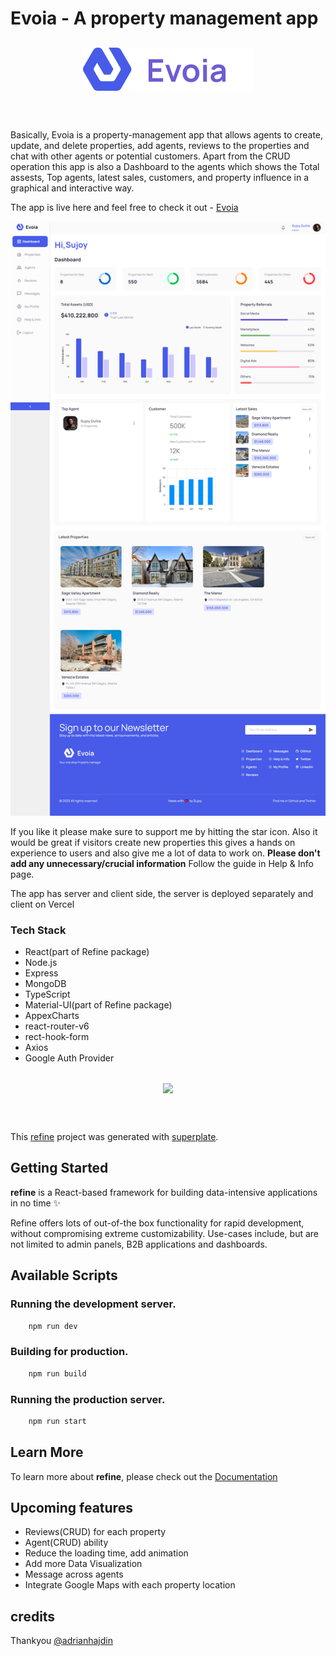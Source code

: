 # Evoia - A property management app


<div align="center" style="margin: 30px;">
    <a href="https://refine-mern-dashboard-client.vercel.app/">
    <img src="./evoiaDark.svg" alt="Evoia brand icon" align="center" />
    </a>
</div>
<br/>

Basically, Evoia is a property-management app that allows agents to create, update, and delete properties, add agents, reviews to the properties and chat with other agents or potential customers. Apart from the CRUD operation this app is also a Dashboard to the agents which shows the Total assests, Top agents, latest sales, customers, and property influence in a graphical and interactive way.

The app is live here and feel free to check it out - 
[Evoia](https://refine-mern-dashboard-client.vercel.app/)

<img src="./Evoia - Your one stop Property manager (2).png" alt="the screenshot of the app large screen"/>

If you like it please make sure to support me by hitting the star icon. Also it would be great if visitors create new properties this gives a hands on experience to users and also give me a lot of data to work on. **Please don't add any unnecessary/crucial information** Follow the guide in Help & Info page. 

The app has server and client side, the server is deployed separately and client on Vercel

### Tech Stack
- React(part of Refine package)
- Node.js
- Express
- MongoDB
- TypeScript
- Material-UI(part of Refine package)
- AppexCharts
- react-router-v6
- rect-hook-form
- Axios
- Google Auth Provider


<div align="center" style="margin: 30px;">
    <a href="https://refine.dev">
    <img src="https://refine.ams3.cdn.digitaloceanspaces.com/refine_logo.png"  align="center" />
    </a>
</div>
<br/>

This [refine](https://github.com/pankod/refine) project was generated with [superplate](https://github.com/pankod/refine).

## Getting Started

**refine** is a React-based framework for building data-intensive applications in no time ✨

Refine offers lots of out-of-the box functionality for rapid development, without compromising extreme customizability. Use-cases include, but are not limited to admin panels, B2B applications and dashboards.

## Available Scripts

### Running the development server.

```bash
    npm run dev
```

### Building for production.

```bash
    npm run build
```

### Running the production server.

```bash
    npm run start
```

## Learn More

To learn more about **refine**, please check out the [Documentation](https://refine.dev/docs)

## Upcoming features


- Reviews(CRUD) for each property
- Agent(CRUD) ability
- Reduce the loading time, add animation
- Add more Data Visualization
- Message across agents
- Integrate Google Maps with each property location

## credits
Thankyou [@adrianhajdin](https://github.com/adrianhajdin)
